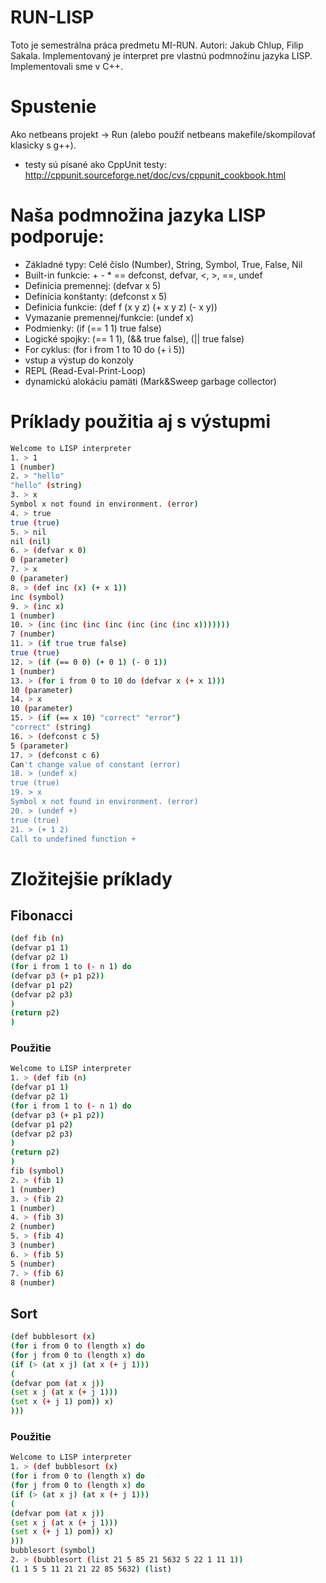 # RUN-LISP
Toto je semestrálna práca predmetu MI-RUN. Autori: Jakub Chlup, Filip Sakala. 
Implementovaný je interpret pre vlastnú podmnožinu jazyka LISP. Implementovali sme v C++.

# Spustenie
Ako netbeans projekt -> Run (alebo použiť netbeans makefile/skompilovať klasicky s g++).
- testy sú písané ako CppUnit testy:
http://cppunit.sourceforge.net/doc/cvs/cppunit_cookbook.html

# Naša podmnožina jazyka LISP podporuje:
- Základné typy: Celé číslo (Number), String, Symbol, True, False, Nil
- Built-in funkcie: + - * == defconst, defvar, <, >, ==, undef
- Definícia premennej: (defvar x 5)
- Definícia konštanty: (defconst x 5)
- Definícia funkcie: (def f (x y z) (+ x y z) (- x y))
- Vymazanie premennej/funkcie: (undef x)
- Podmienky: (if (== 1 1) true false)
- Logické spojky: (== 1 1), (&& true false), (|| true false)
- For cyklus: (for i from 1 to 10 do (+ i 5))
- vstup a výstup do konzoly
- REPL (Read-Eval-Print-Loop)
- dynamickú alokáciu pamäti (Mark&Sweep garbage collector)

# Príklady použitia aj s výstupmi
```sh
Welcome to LISP interpreter
1. > 1
1 (number)
2. > "hello"
"hello" (string)
3. > x
Symbol x not found in environment. (error)
4. > true
true (true)
5. > nil
nil (nil)
6. > (defvar x 0)  
0 (parameter)
7. > x
0 (parameter)
8. > (def inc (x) (+ x 1))
inc (symbol)
9. > (inc x)
1 (number)
10. > (inc (inc (inc (inc (inc (inc (inc x)))))))
7 (number)
11. > (if true true false)
true (true)
12. > (if (== 0 0) (+ 0 1) (- 0 1))
1 (number)
13. > (for i from 0 to 10 do (defvar x (+ x 1)))
10 (parameter)
14. > x
10 (parameter)
15. > (if (== x 10) "correct" "error")
"correct" (string)
16. > (defconst c 5)
5 (parameter)
17. > (defconst c 6)
Can't change value of constant (error)
18. > (undef x)
true (true)
19. > x
Symbol x not found in environment. (error)
20. > (undef +)
true (true)
21. > (+ 1 2)
Call to undefined function +
```

# Zložitejšie príklady
## Fibonacci
```sh
(def fib (n) 
(defvar p1 1) 
(defvar p2 1) 
(for i from 1 to (- n 1) do 
(defvar p3 (+ p1 p2)) 
(defvar p1 p2) 
(defvar p2 p3)
)
(return p2)
)
```
### Použitie

```sh
Welcome to LISP interpreter
1. > (def fib (n) 
(defvar p1 1) 
(defvar p2 1) 
(for i from 1 to (- n 1) do 
(defvar p3 (+ p1 p2)) 
(defvar p1 p2) 
(defvar p2 p3)
)
(return p2)
)
fib (symbol)
2. > (fib 1)
1 (number)
3. > (fib 2)
1 (number)
4. > (fib 3)
2 (number)
5. > (fib 4)
3 (number)
6. > (fib 5)
5 (number)
7. > (fib 6)
8 (number)
```

## Sort
```sh
(def bubblesort (x) 
(for i from 0 to (length x) do 
(for j from 0 to (length x) do 
(if (> (at x j) (at x (+ j 1))) 
(
(defvar pom (at x j)) 
(set x j (at x (+ j 1))) 
(set x (+ j 1) pom)) x)
)))
```
### Použitie

```sh
Welcome to LISP interpreter
1. > (def bubblesort (x) 
(for i from 0 to (length x) do 
(for j from 0 to (length x) do 
(if (> (at x j) (at x (+ j 1))) 
(
(defvar pom (at x j)) 
(set x j (at x (+ j 1))) 
(set x (+ j 1) pom)) x)
)))
bubblesort (symbol)
2. > (bubblesort (list 21 5 85 21 5632 5 22 1 11 1))
(1 1 5 5 11 21 21 22 85 5632) (list)
```
